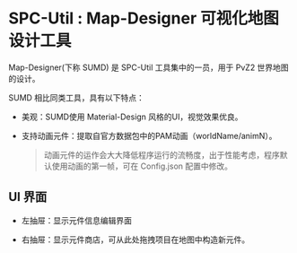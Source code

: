 # SPC-Util : Map-Designer 可视化地图设计工具

Map-Designer(下称 SUMD) 是 SPC-Util 工具集中的一员，用于 PvZ2 世界地图 的设计。

SUMD 相比同类工具，具有以下特点：

* 美观：SUMD使用 Material-Design 风格的UI，视觉效果优良。

* 支持动画元件：提取自官方数据包中的PAM动画（worldName/animN）。

	> 动画元件的运作会大大降低程序运行的流畅度，出于性能考虑，程序默认使用动画的第一帧，可在 Config.json 配置中修改。

## UI 界面

* 左抽屉：显示元件信息编辑界面

* 右抽屉：显示元件商店，可从此处拖拽项目在地图中构造新元件。